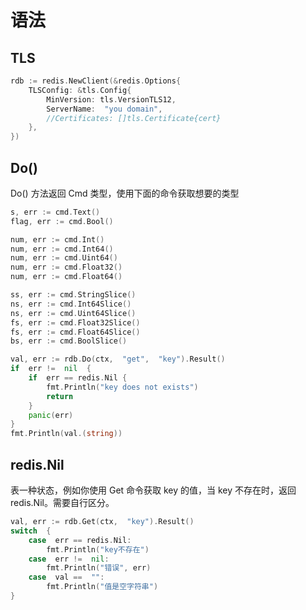 # 语法
## TLS
```go
rdb := redis.NewClient(&redis.Options{
    TLSConfig: &tls.Config{
        MinVersion: tls.VersionTLS12,
        ServerName:  "you domain",
        //Certificates: []tls.Certificate{cert}
    },
})
```

## Do()

Do()  方法返回  Cmd  类型，使用下面的命令获取想要的类型

```go
s, err := cmd.Text()
flag, err := cmd.Bool()

num, err := cmd.Int()
num, err := cmd.Int64()
num, err := cmd.Uint64()
num, err := cmd.Float32()
num, err := cmd.Float64()

ss, err := cmd.StringSlice()
ns, err := cmd.Int64Slice()
ns, err := cmd.Uint64Slice()
fs, err := cmd.Float32Slice()
fs, err := cmd.Float64Slice()
bs, err := cmd.BoolSlice()
```

```go
val, err := rdb.Do(ctx,  "get",  "key").Result()
if  err !=  nil  {
    if  err == redis.Nil {
        fmt.Println("key does not exists")
        return
    }
    panic(err)
}
fmt.Println(val.(string))
```

## redis.Nil
表一种状态，例如你使用 Get 命令获取 key 的值，当 key 不存在时，返回  redis.Nil。需要自行区分。

```go
val, err := rdb.Get(ctx,  "key").Result()
switch  {
    case  err == redis.Nil:
        fmt.Println("key不存在")
    case  err !=  nil:
        fmt.Println("错误", err)
    case  val ==  "":
        fmt.Println("值是空字符串")
}
```


